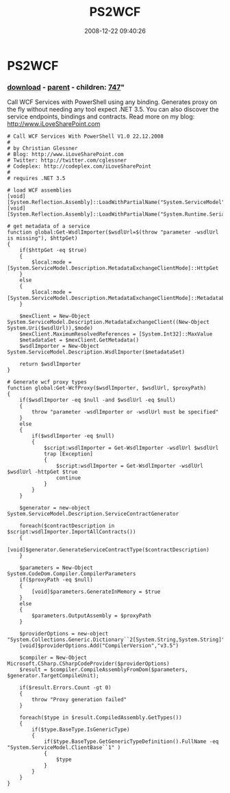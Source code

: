 ﻿---
pid:            746
parent:         745
children:       747
poster:         cglessner
title:          PS2WCF
date:           2008-12-22 09:40:26
format:         posh
---

# PS2WCF

### [download](746.ps1) - [parent](745.md) - children: [747](747.md)"

Call WCF Services with PowerShell using any binding. Generates proxy on the fly without needing any tool expect .NET 3.5. You can also discover the service endpoints, bindings and contracts. Read more on my blog: http://www.iLoveSharePoint.com

```posh
# Call WCF Services With PowerShell V1.0 22.12.2008
# 
# by Christian Glessner
# Blog: http://www.iLoveSharePoint.com
# Twitter: http://twitter.com/cglessner
# Codeplex: http://codeplex.com/iLoveSharePoint
#
# requires .NET 3.5

# load WCF assemblies
[void][System.Reflection.Assembly]::LoadWithPartialName("System.ServiceModel")
[void][System.Reflection.Assembly]::LoadWithPartialName("System.Runtime.Serialization")

# get metadata of a service
function global:Get-WsdlImporter($wsdlUrl=$(throw "parameter -wsdlUrl is missing"), $httpGet)
{
	if($httpGet -eq $true)
	{
		$local:mode = [System.ServiceModel.Description.MetadataExchangeClientMode]::HttpGet
	}
	else
	{
		$local:mode = [System.ServiceModel.Description.MetadataExchangeClientMode]::MetadataExchange
	}
	
	$mexClient = New-Object System.ServiceModel.Description.MetadataExchangeClient((New-Object System.Uri($wsdlUrl)),$mode)
	$mexClient.MaximumResolvedReferences = [System.Int32]::MaxValue
	$metadataSet = $mexClient.GetMetadata()
	$wsdlImporter = New-Object System.ServiceModel.Description.WsdlImporter($metadataSet)
	
	return $wsdlImporter	
}

# Generate wcf proxy types
function global:Get-WcfProxy($wsdlImporter, $wsdlUrl, $proxyPath)
{
	if($wsdlImporter -eq $null -and $wsdlUrl -eq $null)
	{
		throw "parameter -wsdlImporter or -wsdlUrl must be specified"
	}
	else
	{
		if($wsdlImporter -eq $null)
		{
			$script:wsdlImporter = Get-WsdlImporter -wsdlUrl $wsdlUrl
			trap [Exception]
			{
				$script:wsdlImporter = Get-WsdlImporter -wsdlUrl $wsdlUrl -httpGet $true
				continue
			}
		}
	}
	
	$generator = new-object System.ServiceModel.Description.ServiceContractGenerator
	
	foreach($contractDescription in $script:wsdlImporter.ImportAllContracts())
	{
		[void]$generator.GenerateServiceContractType($contractDescription)
	}
	
	$parameters = New-Object System.CodeDom.Compiler.CompilerParameters
	if($proxyPath -eq $null)
	{
		[void]$parameters.GenerateInMemory = $true
	}
	else
	{
		$parameters.OutputAssembly = $proxyPath
	}
	
	$providerOptions = new-object "System.Collections.Generic.Dictionary``2[System.String,System.String]"
	[void]$providerOptions.Add("CompilerVersion","v3.5")
	
	$compiler = New-Object Microsoft.CSharp.CSharpCodeProvider($providerOptions)
	$result = $compiler.CompileAssemblyFromDom($parameters, $generator.TargetCompileUnit);
	
	if($result.Errors.Count -gt 0)
	{
		throw "Proxy generation failed"       
	}
	
	foreach($type in $result.CompiledAssembly.GetTypes())
	{
		if($type.BaseType.IsGenericType)
		{
			if($type.BaseType.GetGenericTypeDefinition().FullName -eq "System.ServiceModel.ClientBase``1" )
			{
				$type
			}
		}
	}
}
```
